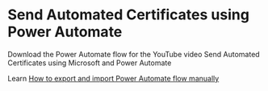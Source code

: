 # Send Automated Certificates using Power Automate
Download the Power Automate flow for the YouTube video Send Automated Certificates using Microsoft and Power Automate

Learn [How to export and import Power Automate flow manually](https://youtu.be/F1nNQWYxa0g?si=xqtoHIqD7LkSRvQM)